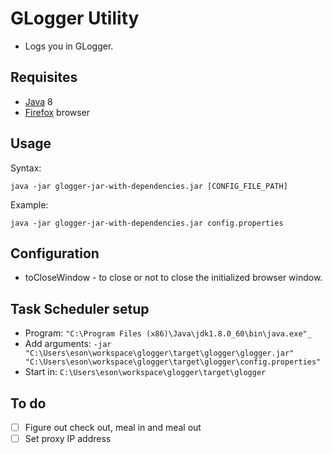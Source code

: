 # GLogger Utility

  * Logs you in GLogger.

## Requisites

  * [Java](http://www.oracle.com/technetwork/java/javase/downloads/index.html) 8
  * [Firefox](https://www.mozilla.org/en-US/firefox/new/) browser

## Usage

Syntax:
```
java -jar glogger-jar-with-dependencies.jar [CONFIG_FILE_PATH]
```

Example: 
```
java -jar glogger-jar-with-dependencies.jar config.properties
```

## Configuration

  * toCloseWindow - to close or not to close the initialized browser window. 

## Task Scheduler setup

  * Program: ```"C:\Program Files (x86)\Java\jdk1.8.0_60\bin\java.exe"_```
  * Add arguments: ```-jar "C:\Users\eson\workspace\glogger\target\glogger\glogger.jar" "C:\Users\eson\workspace\glogger\target\glogger\config.properties"```
  * Start in: ```C:\Users\eson\workspace\glogger\target\glogger```
	
## To do

- [ ] Figure out check out, meal in and meal out
- [ ] Set proxy IP address
